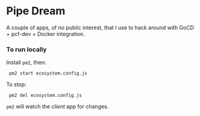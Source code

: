 # Pipe Dream

A couple of apps, of no public interest, that I use to hack around with GoCD + pcf-dev + Docker integration.

### To run locally

Install `pm2`, then:

` pm2 start ecosystem.config.js`

To stop:

` pm2 del ecosystem.config.js`

`pm2` will watch the *client* app for changes.
